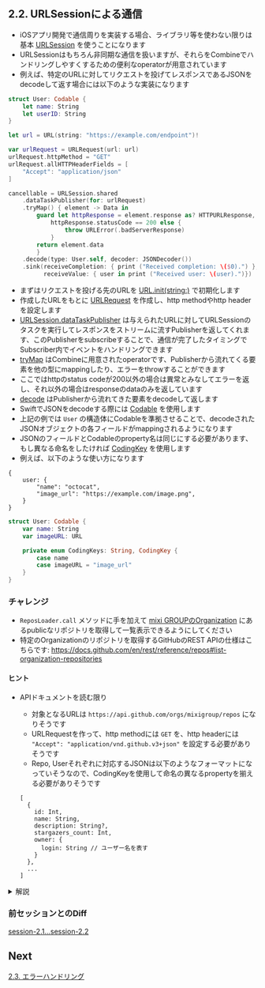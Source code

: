 ## 2.2. URLSessionによる通信
- iOSアプリ開発で通信周りを実装する場合、ライブラリ等を使わない限りは基本 [URLSession](https://developer.apple.com/documentation/foundation/urlsession) を使うことになります
- URLSessionはもちろん非同期な通信を扱いますが、それらをCombineでハンドリングしやすくするための便利なoperatorが用意されています
- 例えば、特定のURLに対してリクエストを投げてレスポンスであるJSONをdecodeして返す場合には以下のような実装になります 

```swift
struct User: Codable {
    let name: String
    let userID: String
}

let url = URL(string: "https://example.com/endpoint")!

var urlRequest = URLRequest(url: url)
urlRequest.httpMethod = "GET"
urlRequest.allHTTPHeaderFields = [
    "Accept": "application/json"
]

cancellable = URLSession.shared
    .dataTaskPublisher(for: urlRequest)
    .tryMap() { element -> Data in
        guard let httpResponse = element.response as? HTTPURLResponse,
            httpResponse.statusCode == 200 else {
                throw URLError(.badServerResponse)
            }
        return element.data
        }
    .decode(type: User.self, decoder: JSONDecoder())
    .sink(receiveCompletion: { print ("Received completion: \($0).") },
          receiveValue: { user in print ("Received user: \(user).")})
```

- まずはリクエストを投げる先のURLを [URL.init(string:)](https://developer.apple.com/documentation/foundation/nsurl/1413146-init) で初期化します
- 作成したURLをもとに [URLRequest](https://developer.apple.com/documentation/foundation/urlrequest) を作成し、http methodやhttp headerを設定します
- [URLSession.dataTaskPublisher](https://developer.apple.com/documentation/foundation/urlsession/3329708-datataskpublisher) は与えられたURLに対してURLSessionのタスクを実行してレスポンスをストリームに流すPublisherを返してくれます、このPublisherをsubscribeすることで、通信が完了したタイミングでSubscriber内でイベントをハンドリングできます
- [tryMap](https://developer.apple.com/documentation/combine/fail/trymap(_:)) はCombineに用意されたoperatorです、Publisherから流れてくる要素を他の型にmappingしたり、エラーをthrowすることができます
- ここではhttpのstatus codeが200以外の場合は異常とみなしてエラーを返し、それ以外の場合はresponseのdataのみを返しています
- [decode](https://developer.apple.com/documentation/combine/publishers/decode) はPublisherから流れてきた要素をdecodeして返します
- SwiftでJSONをdecodeする際には [Codable](https://developer.apple.com/documentation/swift/codable) を使用します
- 上記の例では `User` の構造体にCodableを準拠させることで、decodeされたJSONオブジェクトの各フィールドがmappingされるようになります
- JSONのフィールドとCodableのproperty名は同じにする必要があります、もし異なる命名をしたければ [CodingKey](https://developer.apple.com/documentation/swift/codingkey) を使用します
- 例えば、以下のような使い方になります
    
```
{
    user: {
        "name": "octocat",
        "image_url": "https://example.com/image.png",
    }
}
```
    
```swift
struct User: Codable {
    var name: String
    var imageURL: URL

    private enum CodingKeys: String, CodingKey {
        case name
        case imageURL = "image_url"
    }
}
```

### チャレンジ
- `ReposLoader.call` メソッドに手を加えて [mixi GROUPのOrganization](https://github.com/mixigroup) にあるpublicなリポジトリを取得して一覧表示できるようにしてください
- 特定のOrganizationのリポジトリを取得するGitHubのREST APIの仕様はこちらです: https://docs.github.com/en/rest/reference/repos#list-organization-repositories

#### ヒント
- APIドキュメントを読む限り
  - 対象となるURLは `https://api.github.com/orgs/mixigroup/repos` になりそうです
  - URLRequestを作って、http methodには `GET` を、http headerには `"Accept": "application/vnd.github.v3+json"` を設定する必要がありそうです
  - Repo, Userそれぞれに対応するJSONは以下のようなフォーマットになっていそうなので、CodingKeyを使用して命名の異なるpropertyを揃える必要がありそうです

  ```
  [
    {
      id: Int,
      name: String,
      description: String?,
      stargazers_count: Int,
      owner: {
        login: String // ユーザー名を表す
      }
    },
    ...
  ]
  ```

<details>
    <summary>解説</summary>

まずは、対象となるURLを初期化し、http method, http headerを設定していきます

```swift
let url = URL(string: "https://api.github.com/orgs/mixigroup/repos")!

var urlRequest = URLRequest(url: url)
urlRequest.httpMethod = "GET"
urlRequest.allHTTPHeaderFields = [
    "Accept": "application/vnd.github.v3+json"
]
```

次に、用意したURLRequestを引数にURLSession.shared.dataTaskPublisherを呼び出してPublisherを作成します

```swift
let reposPublisher = URLSession.shared.dataTaskPublisher(for: urlRequest)
```

そして、tryMapでPublisherに流れてくるレスポンスを加工してあげます

```swift
    .dataTaskPublisher(for: urlRequest)
    .tryMap() { element -> Data in
        guard let httpResponse = element.response as? HTTPURLResponse,
              httpResponse.statusCode == 200 else {
            throw URLError(.badServerResponse)
        }
        return element.data
    }
```

JSONをdecodeできるように、対応するRepoおよびUserをCodableに準拠させます <br>
descriptionをOptionalに変更したため、RepoDetailViewも少し手を加える必要があるので注意してください ( <code>if let description = repo.description</code> でOptional Bindingをしてから説明文を表示するようにしてみてください)

```swift
struct Repo: Identifiable, Codable {
    var id: Int
    var name: String
    var owner: User
    var description: String?
    var stargazersCount: Int

    private enum CodingKeys: String, CodingKey {
        case id
        case name
        case owner
        case description
        case stargazersCount = "stargazers_count"
    }
}

struct User: Codable {
    var name: String

    private enum CodingKeys: String, CodingKey {
        case name = "login"
    }
}
```

最後にPublisherに流れてくるレスポンスのJSONデータに対してdecodeを呼び出してあげれば完成です

decodeの引数typeには、受け取るJSONに対応するCodableの型情報を渡してあげます <br>
この場合はRepoの配列なので <code>[Repo].self</code> が正しいです

```swift
    .dataTaskPublisher(for: urlRequest)
    .tryMap() {...}
    .decode(type: [Repo].self, decoder: JSONDecoder())
```

さて、これでXcode PreviewsをLive Previewで実行してみて、ちゃんとAPIからデータを取得して表示できているかを確認してみましょう
</details>

### 前セッションとのDiff
[session-2.1...session-2.2](https://github.com/mixigroup/ios-swiftui-training/compare/session-2.1...session-2.2)

## Next
[2.3. エラーハンドリング](https://github.com/mixigroup/ios-swiftui-training/tree/session-2.3)
